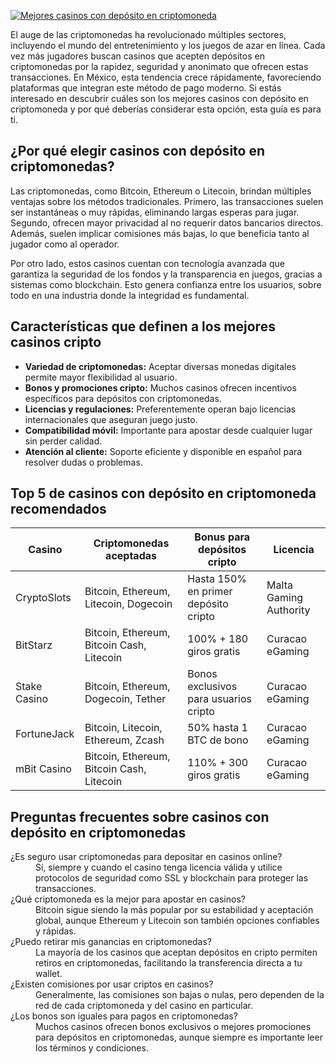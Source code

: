 [![Mejores casinos con depósito en criptomoneda](https://123-caf.pages.dev/gitsignup.png)](https://vrmoo.ru/Bt82HjjY)

<p>El auge de las criptomonedas ha revolucionado múltiples sectores, incluyendo el mundo del entretenimiento y los juegos de azar en línea. Cada vez más jugadores buscan casinos que acepten depósitos en criptomonedas por la rapidez, seguridad y anonimato que ofrecen estas transacciones. En México, esta tendencia crece rápidamente, favoreciendo plataformas que integran este método de pago moderno. Si estás interesado en descubrir cuáles son los mejores casinos con depósito en criptomoneda y por qué deberías considerar esta opción, esta guía es para ti.</p>  <h2>¿Por qué elegir casinos con depósito en criptomonedas?</h2> <p>Las criptomonedas, como Bitcoin, Ethereum o Litecoin, brindan múltiples ventajas sobre los métodos tradicionales. Primero, las transacciones suelen ser instantáneas o muy rápidas, eliminando largas esperas para jugar. Segundo, ofrecen mayor privacidad al no requerir datos bancarios directos. Además, suelen implicar comisiones más bajas, lo que beneficia tanto al jugador como al operador.</p> <p>Por otro lado, estos casinos cuentan con tecnología avanzada que garantiza la seguridad de los fondos y la transparencia en juegos, gracias a sistemas como blockchain. Esto genera confianza entre los usuarios, sobre todo en una industria donde la integridad es fundamental.</p>  <h2>Características que definen a los mejores casinos cripto</h2> <ul>   <li><strong>Variedad de criptomonedas:</strong> Aceptar diversas monedas digitales permite mayor flexibilidad al usuario.</li>   <li><strong>Bonos y promociones cripto:</strong> Muchos casinos ofrecen incentivos específicos para depósitos con criptomonedas.</li>   <li><strong>Licencias y regulaciones:</strong> Preferentemente operan bajo licencias internacionales que aseguran juego justo.</li>   <li><strong>Compatibilidad móvil:</strong> Importante para apostar desde cualquier lugar sin perder calidad.</li>   <li><strong>Atención al cliente:</strong> Soporte eficiente y disponible en español para resolver dudas o problemas.</li> </ul>  <h2>Top 5 de casinos con depósito en criptomoneda recomendados</h2> <table>   <thead>     <tr>       <th>Casino</th>       <th>Criptomonedas aceptadas</th>       <th>Bonus para depósitos cripto</th>       <th>Licencia</th>     </tr>   </thead>   <tbody>     <tr>       <td>CryptoSlots</td>       <td>Bitcoin, Ethereum, Litecoin, Dogecoin</td>       <td>Hasta 150% en primer depósito cripto</td>       <td>Malta Gaming Authority</td>     </tr>     <tr>       <td>BitStarz</td>       <td>Bitcoin, Ethereum, Bitcoin Cash, Litecoin</td>       <td>100% + 180 giros gratis</td>       <td>Curacao eGaming</td>     </tr>     <tr>       <td>Stake Casino</td>       <td>Bitcoin, Ethereum, Dogecoin, Tether</td>       <td>Bonos exclusivos para usuarios cripto</td>       <td>Curacao eGaming</td>     </tr>     <tr>       <td>FortuneJack</td>       <td>Bitcoin, Litecoin, Ethereum, Zcash</td>       <td>50% hasta 1 BTC de bono</td>       <td>Curacao eGaming</td>     </tr>     <tr>       <td>mBit Casino</td>       <td>Bitcoin, Ethereum, Bitcoin Cash, Litecoin</td>       <td>110% + 300 giros gratis</td>       <td>Curacao eGaming</td>     </tr>   </tbody> </table>  <h2>Preguntas frecuentes sobre casinos con depósito en criptomonedas</h2> <dl>   <dt>¿Es seguro usar criptomonedas para depositar en casinos online?</dt>   <dd>Sí, siempre y cuando el casino tenga licencia válida y utilice protocolos de seguridad como SSL y blockchain para proteger las transacciones.</dd>    <dt>¿Qué criptomoneda es la mejor para apostar en casinos?</dt>   <dd>Bitcoin sigue siendo la más popular por su estabilidad y aceptación global, aunque Ethereum y Litecoin son también opciones confiables y rápidas.</dd>    <dt>¿Puedo retirar mis ganancias en criptomonedas?</dt>   <dd>La mayoría de los casinos que aceptan depósitos en cripto permiten retiros en criptomonedas, facilitando la transferencia directa a tu wallet.</dd>    <dt>¿Existen comisiones por usar criptos en casinos?</dt>   <dd>Generalmente, las comisiones son bajas o nulas, pero dependen de la red de cada criptomoneda y del casino en particular.</dd>    <dt>¿Los bonos son iguales para pagos en criptomonedas?</dt>   <dd>Muchos casinos ofrecen bonos exclusivos o mejores promociones para depósitos en criptomonedas, aunque siempre es importante leer los términos y condiciones.</dd> </dl>